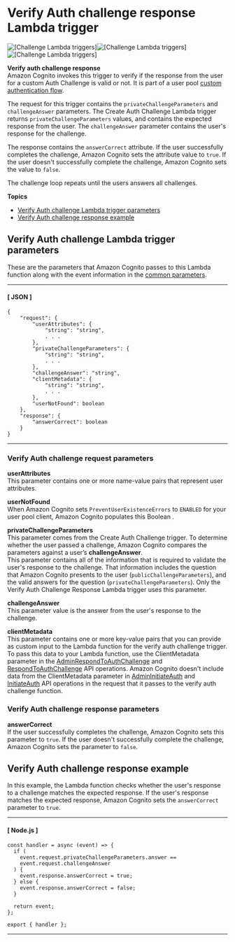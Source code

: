 # Verify Auth challenge response Lambda trigger<a name="user-pool-lambda-verify-auth-challenge-response"></a>

![\[Challenge Lambda triggers\]](http://docs.aws.amazon.com/cognito/latest/developerguide/)![\[Challenge Lambda triggers\]](http://docs.aws.amazon.com/cognito/latest/developerguide/)![\[Challenge Lambda triggers\]](http://docs.aws.amazon.com/cognito/latest/developerguide/)

**Verify auth challenge response**  
Amazon Cognito invokes this trigger to verify if the response from the user for a custom Auth Challenge is valid or not\. It is part of a user pool [custom authentication flow](https://docs.aws.amazon.com/cognito/latest/developerguide/amazon-cognito-user-pools-authentication-flow.html#amazon-cognito-user-pools-custom-authentication-flow)\.

The request for this trigger contains the `privateChallengeParameters` and `challengeAnswer` parameters\. The Create Auth Challenge Lambda trigger returns `privateChallengeParameters` values, and contains the expected response from the user\. The `challengeAnswer` parameter contains the user's response for the challenge\.

The response contains the `answerCorrect` attribute\. If the user successfully completes the challenge, Amazon Cognito sets the attribute value to `true`\. If the user doesn't successfully complete the challenge, Amazon Cognito sets the value to `false`\.

The challenge loop repeats until the users answers all challenges\.

**Topics**
+ [Verify Auth challenge Lambda trigger parameters](#cognito-user-pools-lambda-trigger-syntax-verify-auth-challenge)
+ [Verify Auth challenge response example](#aws-lambda-triggers-verify-auth-challenge-response-example)

## Verify Auth challenge Lambda trigger parameters<a name="cognito-user-pools-lambda-trigger-syntax-verify-auth-challenge"></a>

These are the parameters that Amazon Cognito passes to this Lambda function along with the event information in the [common parameters](https://docs.aws.amazon.com/cognito/latest/developerguide/cognito-user-identity-pools-working-with-aws-lambda-triggers.html#cognito-user-pools-lambda-trigger-syntax-shared)\.

------
#### [ JSON ]

```
{
    "request": {
        "userAttributes": {
            "string": "string",
            . . .
        },
        "privateChallengeParameters": {
            "string": "string",
            . . .
        },
        "challengeAnswer": "string",
        "clientMetadata": {
            "string": "string",
            . . .
        },
        "userNotFound": boolean
    },
    "response": {
        "answerCorrect": boolean
    }
}
```

------

### Verify Auth challenge request parameters<a name="cognito-user-pools-lambda-trigger-syntax-verify-auth-challenge-request"></a>

**userAttributes**  
This parameter contains one or more name\-value pairs that represent user attributes\.

**userNotFound**  
When Amazon Cognito sets `PreventUserExistenceErrors` to `ENABLED` for your user pool client, Amazon Cognito populates this Boolean \.

**privateChallengeParameters**  
This parameter comes from the Create Auth Challenge trigger\. To determine whether the user passed a challenge, Amazon Cognito compares the parameters against a user’s **challengeAnswer**\.  
This parameter contains all of the information that is required to validate the user's response to the challenge\. That information includes the question that Amazon Cognito presents to the user \(`publicChallengeParameters`\), and the valid answers for the question \(`privateChallengeParameters`\)\. Only the Verify Auth Challenge Response Lambda trigger uses this parameter\. 

**challengeAnswer**  
This parameter value is the answer from the user's response to the challenge\.

**clientMetadata**  
This parameter contains one or more key\-value pairs that you can provide as custom input to the Lambda function for the verify auth challenge trigger\. To pass this data to your Lambda function, use the ClientMetadata parameter in the [AdminRespondToAuthChallenge](https://docs.aws.amazon.com/cognito-user-identity-pools/latest/APIReference/API_AdminRespondToAuthChallenge.html) and [RespondToAuthChallenge](https://docs.aws.amazon.com/cognito-user-identity-pools/latest/APIReference/API_RespondToAuthChallenge.html) API operations\. Amazon Cognito doesn't include data from the ClientMetadata parameter in [AdminInitiateAuth](https://docs.aws.amazon.com/cognito-user-identity-pools/latest/APIReference/API_AdminInitiateAuth.html) and [InitiateAuth](https://docs.aws.amazon.com/cognito-user-identity-pools/latest/APIReference/API_InitiateAuth.html) API operations in the request that it passes to the verify auth challenge function\.

### Verify Auth challenge response parameters<a name="cognito-user-pools-lambda-trigger-syntax-verify-auth-challenge-response"></a>

**answerCorrect**  
If the user successfully completes the challenge, Amazon Cognito sets this parameter to `true`\. If the user doesn't successfully complete the challenge, Amazon Cognito sets the parameter to `false`\. 

## Verify Auth challenge response example<a name="aws-lambda-triggers-verify-auth-challenge-response-example"></a>

In this example, the Lambda function checks whether the user's response to a challenge matches the expected response\. If the user's response matches the expected response, Amazon Cognito sets the `answerCorrect` parameter to `true`\.

------
#### [ Node\.js ]

```
const handler = async (event) => {
  if (
    event.request.privateChallengeParameters.answer ==
    event.request.challengeAnswer
  ) {
    event.response.answerCorrect = true;
  } else {
    event.response.answerCorrect = false;
  }

  return event;
};

export { handler };
```

------